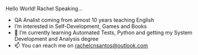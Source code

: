 Hello World! Rachel Speaking...

- QA Analist coming from almost 10 years teaching English
- I’m interested in Self-Development, Games and Books
- 🌱 I’m currently learning Automated Tests, Python and getting my System Development and Analysis degree
- 📫 You can reach me on rachelcnsantos@outlook.com

<!---
rachelcossich/rachelcossich is a ✨ special ✨ repository because its `README.md` (this file) appears on your GitHub profile.
You can click the Preview link to take a look at your changes.
--->
